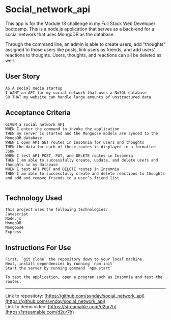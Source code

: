 # Social_network_api
This app is for the Module 18 challenge in my Full Stack Web Developer bootcamp. This is a node.js application that serves as a back-end for a social network that uses MongoDB as the database.

Through the command line, an admin is able to create users, add "thoughts" assigned to those users like posts, link users as friends, and add users' reactions to thoughts. Users, thoughts, and reactions can all be deleted as well.

## User Story

```
AS A social media startup  
I WANT an API for my social network that uses a NoSQL database  
SO THAT my website can handle large amounts of unstructured data  
```

## Acceptance Criteria

```
GIVEN a social network API  
WHEN I enter the command to invoke the application  
THEN my server is started and the Mongoose models are synced to the MongoDB database  
WHEN I open API GET routes in Insomnia for users and thoughts  
THEN the data for each of these routes is displayed in a formatted JSON  
WHEN I test API POST, PUT, and DELETE routes in Insomnia  
THEN I am able to successfully create, update, and delete users and thoughts in my database  
WHEN I test API POST and DELETE routes in Insomnia  
THEN I am able to successfully create and delete reactions to thoughts and add and remove friends to a user’s friend list  


```

## Technology Used
```
This project uses the following technologies:  
Javascript  
Node.js  
MongoDB  
Mongoose  
Express  
```

## Instructions For Use
```
First, `git clone` the repository down to your local machine.  
Next, install dependencies by running `npm init`
Start the server by running command `npm start`

To test the application, open a program such as Insomnia and test the routes.
```

____________________________________________________________________________________________________


Link to repository: [https://github.com/svnday/social_network_api](https://github.com/svnday/social_network_api)  
Link to demo video: [https://streamable.com/d2ur7h](https://streamable.com/d2ur7h)
